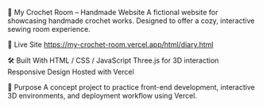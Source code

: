🧵 My Crochet Room – Handmade Website
A fictional website for showcasing handmade crochet works. Designed to offer a cozy, interactive sewing room experience.

🔗 Live Site
https://my-crochet-room.vercel.app/html/diary.html

🛠️ Built With
HTML / CSS / JavaScript
Three.js for 3D interaction
Responsive Design
Hosted with Vercel

🎯 Purpose
A concept project to practice front-end development, interactive 3D environments, and deployment workflow using Vercel.

